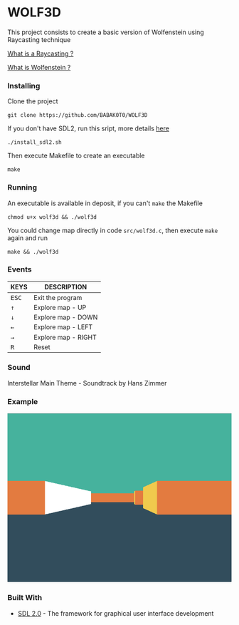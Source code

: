 # WOLF3D

This project consists to create a basic version of Wolfenstein using Raycasting technique

[What is a Raycasting ?](https://en.wikipedia.org/wiki/Ray_casting)

[What is Wolfenstein ?](https://en.wikipedia.org/wiki/Wolfenstein_(2009_video_game))

### Installing

Clone the project

```
git clone https://github.com/BABAK0T0/WOLF3D
```

If you don't have SDL2, run this sript, more details [here](https://wiki.libsdl.org/Installation)

```
./install_sdl2.sh
```

Then execute Makefile to create an executable

```
make
```

### Running

An executable is available in deposit, if you can't `make` the Makefile

```
chmod u+x wolf3d && ./wolf3d
```

You could change map directly in code `src/wolf3d.c`, then execute `make` again and run

```
make && ./wolf3d
```

### Events

| KEYS | DESCRIPTION |
| --- | --- |
| <kbd>ESC</kbd>| Exit the program |
| <kbd>↑</kbd> | Explore map - UP |
| <kbd>↓</kbd> | Explore map - DOWN |
| <kbd>←</kbd> | Explore map - LEFT |
| <kbd>→</kbd> | Explore map - RIGHT |
| <kbd>R</kbd> | Reset |

### Sound

Interstellar Main Theme - Soundtrack by Hans Zimmer

### Example

![wolf3d](./wolf3d.png "WOLF3D_Raycasting")

### Built With

* [SDL 2.0](https://www.libsdl.org/) - The framework for graphical user interface development

